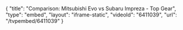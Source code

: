 {
    "title": "Comparison: Mitsubishi Evo vs Subaru Impreza - Top Gear",
    "type": "embed",
    "layout": "iframe-static",
    "videoId": "6411039",
    "url": "\/tvpembed\/6411039"
}